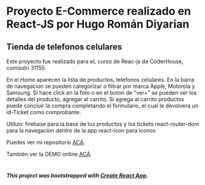 # Proyecto E-Commerce realizado en React-JS por **Hugo Román Diyarian**
 
## Tienda de telefonos celulares

Este proyecto fue realizado para eL curso de Reac-js de CoderHouse, comisión 31155.

En el Home aparecen la lista de productos, telefonos celulares. En la barra de navegacion se pueden categorizar o filtrar por marca Apple, Motorola y Samsung.
Sí hace click en la foto o en el boton de "ver+" se pueden ver los detalles del producto, agregar al carrito.
Sí agrega al carrito productos puede concluir la compra completando el formulario, el cual le devolvera un id-Ticket como comprobante.

Utilizo:
    firebase para la base de los productos y los tickets
    react-router-dom para la navegacion dentro de la app
    react-icon para iconos
 
Puedes ver mi repositorio [ACÁ](https://github.com/huromand/react-tienda-romandiyarian).
 
También ver la DEMO online [ACÁ](https://ecommers-hugoroman-31155.netlify.app).

#

##### This project was bootstrapped with [Create React App](https://github.com/facebook/create-react-app).
